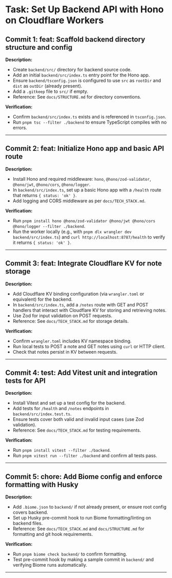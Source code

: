 # Task: Set Up Backend API with Hono on Cloudflare Workers

## Commit 1: feat: Scaffold backend directory structure and config
**Description:**
- Create `backend/src/` directory for backend source code.
- Add an initial `backend/src/index.ts` entry point for the Hono app.
- Ensure `backend/tsconfig.json` is configured to use `src` as `rootDir` and `dist` as `outDir` (already present).
- Add a `.gitkeep` file to `src/` if empty.
- Reference: See `docs/STRUCTURE.md` for directory conventions.

**Verification:**
- Confirm `backend/src/index.ts` exists and is referenced in `tsconfig.json`.
- Run `pnpm tsc --filter ./backend` to ensure TypeScript compiles with no errors.

---

## Commit 2: feat: Initialize Hono app and basic API route
**Description:**
- Install Hono and required middleware: `hono`, `@hono/zod-validator`, `@hono/jwt`, `@hono/cors`, `@hono/logger`.
- In `backend/src/index.ts`, set up a basic Hono app with a `/health` route that returns `{ status: 'ok' }`.
- Add logging and CORS middleware as per `docs/TECH_STACK.md`.

**Verification:**
- Run `pnpm install hono @hono/zod-validator @hono/jwt @hono/cors @hono/logger --filter ./backend`.
- Run the worker locally (e.g., with `pnpm dlx wrangler dev backend/src/index.ts`) and `curl http://localhost:8787/health` to verify it returns `{ status: 'ok' }`.

---

## Commit 3: feat: Integrate Cloudflare KV for note storage
**Description:**
- Add Cloudflare KV binding configuration (via `wrangler.toml` or equivalent) for the backend.
- In `backend/src/index.ts`, add a `/notes` route with GET and POST handlers that interact with Cloudflare KV for storing and retrieving notes.
- Use Zod for input validation on POST requests.
- Reference: See `docs/TECH_STACK.md` for storage details.

**Verification:**
- Confirm `wrangler.toml` includes KV namespace binding.
- Run local tests to POST a note and GET notes using `curl` or HTTP client.
- Check that notes persist in KV between requests.

---

## Commit 4: test: Add Vitest unit and integration tests for API
**Description:**
- Install Vitest and set up a test config for the backend.
- Add tests for `/health` and `/notes` endpoints in `backend/src/index.test.ts`.
- Ensure tests cover both valid and invalid input cases (use Zod validation).
- Reference: See `docs/TECH_STACK.md` for testing requirements.

**Verification:**
- Run `pnpm install vitest --filter ./backend`.
- Run `pnpm vitest run --filter ./backend` and confirm all tests pass.

---

## Commit 5: chore: Add Biome config and enforce formatting with Husky
**Description:**
- Add `.biome.json` to `backend/` if not already present, or ensure root config covers backend.
- Set up Husky pre-commit hook to run Biome formatting/linting on backend files.
- Reference: See `docs/TECH_STACK.md` and `docs/STRUCTURE.md` for formatting and git hook requirements.

**Verification:**
- Run `pnpm biome check backend/` to confirm formatting.
- Test pre-commit hook by making a sample commit in `backend/` and verifying Biome runs automatically.

--- 